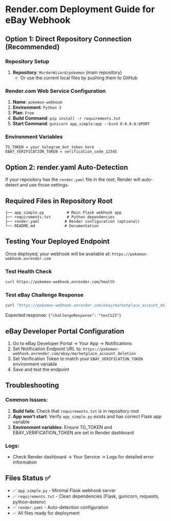 # Render.com Deployment Guide for eBay Webhook

## Option 1: Direct Repository Connection (Recommended)

### Repository Setup
1. **Repository**: `MurderWizard/pokemon` (main repository)
   - Or use the current local files by pushing them to GitHub

### Render.com Web Service Configuration
1. **Name**: `pokemon-webhook`
2. **Environment**: `Python 3`
3. **Plan**: `Free`
4. **Build Command**: `pip install -r requirements.txt`
5. **Start Command**: `gunicorn app_simple:app --bind 0.0.0.0:$PORT`

### Environment Variables
```
TG_TOKEN = your_telegram_bot_token_here
EBAY_VERIFICATION_TOKEN = verification_code_12345
```

## Option 2: render.yaml Auto-Detection

If your repository has the `render.yaml` file in the root, Render will auto-detect and use those settings.

## Required Files in Repository Root
```
├── app_simple.py          # Main Flask webhook app
├── requirements.txt       # Python dependencies
├── render.yaml           # Render configuration (optional)
└── README.md             # Documentation
```

## Testing Your Deployed Endpoint

Once deployed, your webhook will be available at:
`https://pokemon-webhook.onrender.com`

### Test Health Check
```bash
curl https://pokemon-webhook.onrender.com/health
```

### Test eBay Challenge Response
```bash
curl "https://pokemon-webhook.onrender.com/ebay/marketplace_account_deletion?challenge_code=test123"
```
Expected response: `{"challengeResponse": "test123"}`

## eBay Developer Portal Configuration

1. Go to eBay Developer Portal → Your App → Notifications
2. Set Notification Endpoint URL to: `https://pokemon-webhook.onrender.com/ebay/marketplace_account_deletion`
3. Set Verification Token to match your `EBAY_VERIFICATION_TOKEN` environment variable
4. Save and test the endpoint

## Troubleshooting

### Common Issues:
1. **Build fails**: Check that `requirements.txt` is in repository root
2. **App won't start**: Verify `app_simple.py` exists and has correct Flask app variable
3. **Environment variables**: Ensure TG_TOKEN and EBAY_VERIFICATION_TOKEN are set in Render dashboard

### Logs:
- Check Render dashboard → Your Service → Logs for detailed error information

## Files Status ✅
- ✅ `app_simple.py` - Minimal Flask webhook server
- ✅ `requirements.txt` - Clean dependencies (Flask, gunicorn, requests, python-dotenv)
- ✅ `render.yaml` - Auto-detection configuration
- ✅ All files ready for deployment
